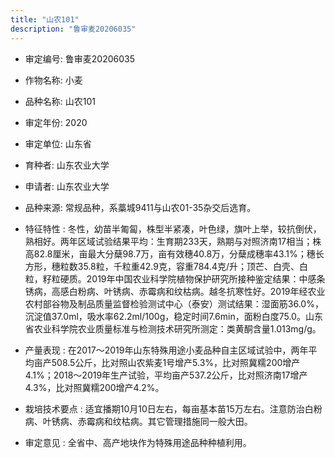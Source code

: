 ```yaml
---
title: "山农101"
description: "鲁审麦20206035"
---
```

* 审定编号:  鲁审麦20206035

*  作物名称:  小麦

*  品种名称:  山农101

*  审定年份:  2020

*  审定单位:  山东省

* 育种者:  山东农业大学

*  申请者:  山东农业大学

*  品种来源:  常规品种，系藁城9411与山农01-35杂交后选育。

*  特征特性 : 
冬性，幼苗半匍匐，株型半紧凑，叶色绿，旗叶上举，较抗倒伏，熟相好。两年区域试验结果平均：生育期233天，熟期与对照济南17相当；株高82.8厘米，亩最大分蘖98.7万，亩有效穗40.8万，分蘖成穗率43.1%；穗长方形，穗粒数35.8粒，千粒重42.9克，容重784.4克/升；顶芒、白壳、白粒，籽粒硬质。2019年中国农业科学院植物保护研究所接种鉴定结果：中感条锈病，高感白粉病、叶锈病、赤霉病和纹枯病。越冬抗寒性好。2019年经农业农村部谷物及制品质量监督检验测试中心（泰安）测试结果：湿面筋36.0%，沉淀值37.0ml，吸水率62.2ml/100g，稳定时间7.6min，面粉白度75.0。山东省农业科学院农业质量标准与检测技术研究所测定：类黄酮含量1.013mg/g。
 
*  产量表现 : 
在2017～2019年山东特殊用途小麦品种自主区域试验中，两年平均亩产508.5公斤，比对照山农紫麦1号增产5.3%，比对照冀糯200增产4.1%；2018～2019年生产试验，平均亩产537.2公斤，比对照济南17增产4.3%，比对照冀糯200增产4.2%。

*  栽培技术要点 : 
适宜播期10月10日左右，每亩基本苗15万左右。注意防治白粉病、叶锈病、赤霉病和纹枯病。其它管理措施同一般大田。

*  审定意见 : 
全省中、高产地块作为特殊用途品种种植利用。
